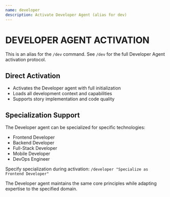 ```yaml
---
name: developer
description: Activate Developer Agent (alias for dev)
---
```


# DEVELOPER AGENT ACTIVATION

This is an alias for the `/dev` command. See `/dev` for the full Developer Agent activation protocol.

## Direct Activation
- Activates the Developer agent with full initialization
- Loads all development context and capabilities
- Supports story implementation and code quality

## Specialization Support
The Developer agent can be specialized for specific technologies:
- Frontend Developer
- Backend Developer
- Full-Stack Developer
- Mobile Developer
- DevOps Engineer

Specify specialization during activation:
`/developer "Specialize as Frontend Developer"`

The Developer agent maintains the same core principles while adapting expertise to the specified domain.